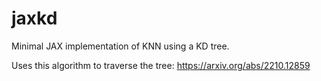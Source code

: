 # jaxkd
Minimal JAX implementation of KNN using a KD tree.

Uses this algorithm to traverse the tree: https://arxiv.org/abs/2210.12859
